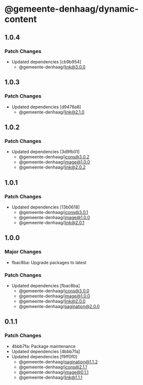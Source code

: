 # @gemeente-denhaag/dynamic-content

## 1.0.4

### Patch Changes

- Updated dependencies [cb9b954]
  - @gemeente-denhaag/link@3.0.0

## 1.0.3

### Patch Changes

- Updated dependencies [d9476a8]
  - @gemeente-denhaag/link@2.1.0

## 1.0.2

### Patch Changes

- Updated dependencies [3d9fb01]
  - @gemeente-denhaag/icons@3.0.2
  - @gemeente-denhaag/image@1.0.0
  - @gemeente-denhaag/link@2.0.2

## 1.0.1

### Patch Changes

- Updated dependencies [13b0618]
  - @gemeente-denhaag/icons@3.0.1
  - @gemeente-denhaag/image@1.0.0
  - @gemeente-denhaag/link@2.0.1

## 1.0.0

### Major Changes

- fbac8ba: Upgrade packages to latest

### Patch Changes

- Updated dependencies [fbac8ba]
  - @gemeente-denhaag/icons@3.0.0
  - @gemeente-denhaag/image@1.0.0
  - @gemeente-denhaag/link@2.0.0
  - @gemeente-denhaag/pagination@2.0.0

## 0.1.1

### Patch Changes

- 4bbb7fa: Package maintenance
- Updated dependencies [4bbb7fa]
- Updated dependencies [f9ff0f0]
  - @gemeente-denhaag/pagination@1.1.2
  - @gemeente-denhaag/icons@2.1.1
  - @gemeente-denhaag/image@0.1.1
  - @gemeente-denhaag/link@1.1.1
